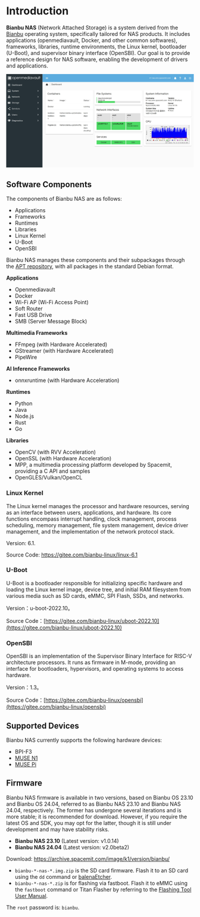 

# Introduction

**Bianbu NAS** (Network Attached Storage) is a system derived from the [Bianbu](https://bianbu.spacemit.com/) operating system, specifically tailored for NAS products. It includes applications (openmediavault, Docker, and other common softwares), frameworks, libraries, runtime environments, the Linux kernel, bootloader (U-Boot), and supervisor binary interface (OpenSBI). Our goal is to provide a reference design for NAS software, enabling the development of drivers and applications.

![en-omv](static/en-omv.jpg)

## Software Components

The components of Bianbu NAS are as follows:

- Applications
- Frameworks
- Runtimes
- Libraries
- Linux Kernel
- U-Boot
- OpenSBI

Bianbu NAS manages these components and their subpackages through the [APT repository](http://archive.spacemit.com/bianbu-ports/), with all packages in the standard Debian format.

**Applications**

- Openmediavault
- Docker
- Wi-Fi AP (Wi-Fi Access Point)
- Soft Router
- Fast USB Drive
- SMB (Server Message Block)

**Multimedia Frameworks**

- FFmpeg (with Hardware Accelerated)
- GStreamer (with Hardware Accelerated)
- PipeWire

**AI Inference Frameworks**

- onnxruntime (with Hardware Acceleration)

**Runtimes**

- Python
- Java
- Node.js
- Rust
- Go

**Libraries**

- OpenCV (with RVV Acceleration)
- OpenSSL (with Hardware Acceleration)
- MPP, a multimedia processing platform developed by Spacemit, providing a C API and samples
- OpenGLES/Vulkan/OpenCL

### Linux Kernel

The Linux kernel manages the processor and hardware resources, serving as an interface between users, applications, and hardware. Its core functions encompass interrupt handling, clock management, process scheduling, memory management, file system management, device driver management, and the implementation of the network protocol stack.

Version: 6.1.

Source Code: https://gitee.com/bianbu-linux/linux-6.1

### U-Boot

U-Boot is a bootloader responsible for initializing specific hardware and loading the Linux kernel image, device tree, and initial RAM filesystem from various media such as SD cards, eMMC, SPI Flash, SSDs, and networks.

Version：u-boot-2022.10。

Source Code：[https://gitee.com/bianbu-linux/uboot-2022.10](https://gitee.com/bianbu-linux/uboot-2022.10)

### OpenSBI

OpenSBI is an implementation of the Supervisor Binary Interface for RISC-V architecture processors. It runs as firmware in M-mode, providing an interface for bootloaders, hypervisors, and operating systems to access hardware.

Version：1.3。

Source Code：[https://gitee.com/bianbu-linux/opensbi](https://gitee.com/bianbu-linux/opensbi)

## Supported Devices

Bianbu NAS currently supports the following hardware devices:

- BPI-F3
- [MUSE N1](device_list/muse_n1.md)
- [MUSE Pi](device_list/muse_pi.md)

## Firmware

Bianbu NAS firmware is available in two versions, based on Bianbu OS 23.10 and Bianbu OS 24.04, referred to as Bianbu NAS 23.10 and Bianbu NAS 24.04, respectively. The former has undergone several iterations and is more stable; it is recommended for download. However, if you require the latest OS and SDK, you may opt for the latter, though it is still under development and may have stability risks.

- **Bianbu NAS 23.10** (Latest version: v1.0.14)
- **Bianbu NAS 24.04** (Latest version: v2.0beta2)

Download: https://archive.spacemit.com/image/k1/version/bianbu/

- `bianbu-*-nas-*.img.zip` is the SD card firmware. Flash it to an SD card using the `dd` command or [balenaEtcher](https://etcher.balena.io/).
- `bianbu-*-nas-*.zip` is for flashing via fastboot. Flash it to eMMC using the `fastboot` command or Titan Flasher by referring to the [Flashing Tool User Manual](https://developer.spacemit.com/#/documentation?token=O6wlwlXcoiBZUikVNh2cczhin5d).

The `root` password is: `bianbu`.
